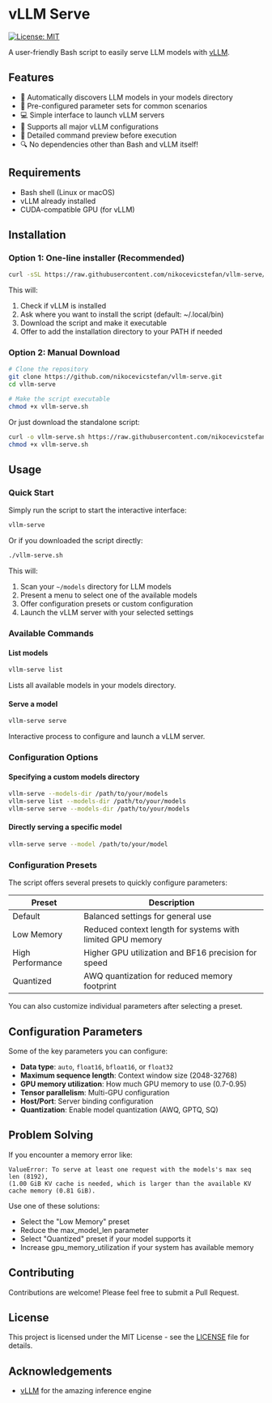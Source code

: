 # vLLM Serve

[![License: MIT](https://img.shields.io/badge/License-MIT-yellow.svg)](https://opensource.org/licenses/MIT)

A user-friendly Bash script to easily serve LLM models with [vLLM](https://github.com/vllm-project/vllm).

## Features

- 🧠 Automatically discovers LLM models in your models directory
- 🔧 Pre-configured parameter sets for common scenarios 
- 💻 Simple interface to launch vLLM servers
- 🚀 Supports all major vLLM configurations
- 📝 Detailed command preview before execution
- 🔍 No dependencies other than Bash and vLLM itself!

## Requirements

- Bash shell (Linux or macOS)
- vLLM already installed
- CUDA-compatible GPU (for vLLM)

## Installation

### Option 1: One-line installer (Recommended)

```bash
curl -sSL https://raw.githubusercontent.com/nikocevicstefan/vllm-serve/main/install.sh | bash
```

This will:
1. Check if vLLM is installed
2. Ask where you want to install the script (default: ~/.local/bin)
3. Download the script and make it executable
4. Offer to add the installation directory to your PATH if needed

### Option 2: Manual Download

```bash
# Clone the repository
git clone https://github.com/nikocevicstefan/vllm-serve.git
cd vllm-serve

# Make the script executable
chmod +x vllm-serve.sh
```

Or just download the standalone script:

```bash
curl -o vllm-serve.sh https://raw.githubusercontent.com/nikocevicstefan/vllm-serve/main/vllm-serve.sh
chmod +x vllm-serve.sh
```

## Usage

### Quick Start

Simply run the script to start the interactive interface:

```bash
vllm-serve
```

Or if you downloaded the script directly:

```bash
./vllm-serve.sh
```

This will:
1. Scan your `~/models` directory for LLM models
2. Present a menu to select one of the available models
3. Offer configuration presets or custom configuration
4. Launch the vLLM server with your selected settings

### Available Commands

#### List models

```bash
vllm-serve list
```

Lists all available models in your models directory.

#### Serve a model

```bash
vllm-serve serve
```

Interactive process to configure and launch a vLLM server.

### Configuration Options

#### Specifying a custom models directory

```bash
vllm-serve --models-dir /path/to/your/models
vllm-serve list --models-dir /path/to/your/models
vllm-serve serve --models-dir /path/to/your/models
```

#### Directly serving a specific model

```bash
vllm-serve serve --model /path/to/your/model
```

### Configuration Presets

The script offers several presets to quickly configure parameters:

| Preset | Description |
|--------|-------------|
| Default | Balanced settings for general use |
| Low Memory | Reduced context length for systems with limited GPU memory |
| High Performance | Higher GPU utilization and BF16 precision for speed |
| Quantized | AWQ quantization for reduced memory footprint |

You can also customize individual parameters after selecting a preset.

## Configuration Parameters

Some of the key parameters you can configure:

- **Data type**: `auto`, `float16`, `bfloat16`, or `float32`
- **Maximum sequence length**: Context window size (2048-32768)
- **GPU memory utilization**: How much GPU memory to use (0.7-0.95)
- **Tensor parallelism**: Multi-GPU configuration
- **Host/Port**: Server binding configuration
- **Quantization**: Enable model quantization (AWQ, GPTQ, SQ)

## Problem Solving

If you encounter a memory error like:

```
ValueError: To serve at least one request with the models's max seq len (8192), 
(1.00 GiB KV cache is needed, which is larger than the available KV cache memory (0.81 GiB).
```

Use one of these solutions:
- Select the "Low Memory" preset
- Reduce the max_model_len parameter
- Select "Quantized" preset if your model supports it
- Increase gpu_memory_utilization if your system has available memory

## Contributing

Contributions are welcome! Please feel free to submit a Pull Request.

## License

This project is licensed under the MIT License - see the [LICENSE](LICENSE) file for details.

## Acknowledgements

- [vLLM](https://github.com/vllm-project/vllm) for the amazing inference engine 